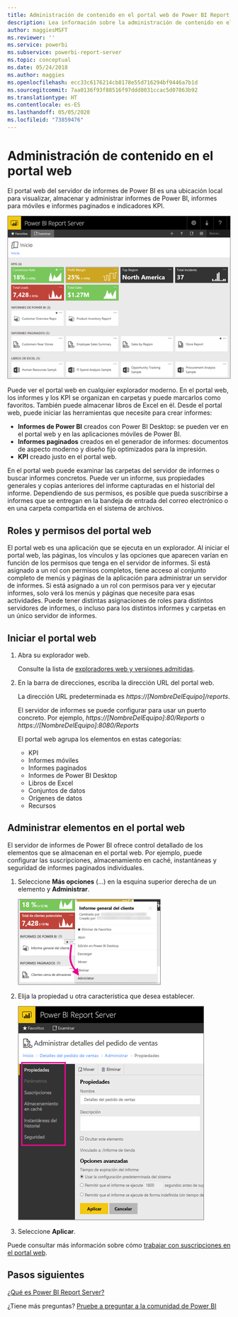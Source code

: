 ```yaml
---
title: Administración de contenido en el portal web de Power BI Report Server
description: Lea información sobre la administración de contenido en el portal web de Power BI Report Server.
author: maggiesMSFT
ms.reviewer: ''
ms.service: powerbi
ms.subservice: powerbi-report-server
ms.topic: conceptual
ms.date: 05/24/2018
ms.author: maggies
ms.openlocfilehash: ecc33c6176214cb8178e55d716294bf9446a7b1d
ms.sourcegitcommit: 7aa0136f93f88516f97ddd8031ccac5d07863b92
ms.translationtype: HT
ms.contentlocale: es-ES
ms.lasthandoff: 05/05/2020
ms.locfileid: "73859476"
---
```

# <a name="manage-content-in-the-web-portal"></a>Administración de contenido en el portal web 
El portal web del servidor de informes de Power BI es una ubicación local para visualizar, almacenar y administrar informes de Power BI, informes para móviles e informes paginados e indicadores KPI.

![Portal web de Report Server](media/getting-around/report-server-web-portal.png)

Puede ver el portal web en cualquier explorador moderno. En el portal web, los informes y los KPI se organizan en carpetas y puede marcarlos como favoritos. También puede almacenar libros de Excel en él. Desde el portal web, puede iniciar las herramientas que necesite para crear informes:

* **Informes de Power BI** creados con Power BI Desktop: se pueden ver en el portal web y en las aplicaciones móviles de Power BI.
* **Informes paginados** creados en el generador de informes: documentos de aspecto moderno y diseño fijo optimizados para la impresión.
* **KPI** creado justo en el portal web.

En el portal web puede examinar las carpetas del servidor de informes o buscar informes concretos. Puede ver un informe, sus propiedades generales y copias anteriores del informe capturadas en el historial del informe. Dependiendo de sus permisos, es posible que pueda suscribirse a informes que se entregan en la bandeja de entrada del correo electrónico o en una carpeta compartida en el sistema de archivos.

## <a name="web-portal-roles-and-permissions"></a>Roles y permisos del portal web
El portal web es una aplicación que se ejecuta en un explorador. Al iniciar el portal web, las páginas, los vínculos y las opciones que aparecen varían en función de los permisos que tenga en el servidor de informes. Si está asignado a un rol con permisos completos, tiene acceso al conjunto completo de menús y páginas de la aplicación para administrar un servidor de informes. Si está asignado a un rol con permisos para ver y ejecutar informes, solo verá los menús y páginas que necesite para esas actividades. Puede tener distintas asignaciones de roles para distintos servidores de informes, o incluso para los distintos informes y carpetas en un único servidor de informes.

## <a name="start-the-web-portal"></a>Iniciar el portal web
1. Abra su explorador web.
   
    Consulte la lista de [exploradores web y versiones admitidas](browser-support.md).
2. En la barra de direcciones, escriba la dirección URL del portal web.
   
    La dirección URL predeterminada es <em>https://[NombreDelEquipo]/reports</em>.
   
    El servidor de informes se puede configurar para usar un puerto concreto. Por ejemplo, <em>https://[NombreDelEquipo]:80/Reports</em> o <em>https://[NombreDelEquipo]:8080/Reports</em>
   
    El portal web agrupa los elementos en estas categorías:
   
   * KPI
   * Informes móviles
   * Informes paginados
   * Informes de Power BI Desktop
   * Libros de Excel
   * Conjuntos de datos
   * Orígenes de datos
   * Recursos

## <a name="manage-items-in-the-web-portal"></a>Administrar elementos en el portal web
El servidor de informes de Power BI ofrece control detallado de los elementos que se almacenan en el portal web. Por ejemplo, puede configurar las suscripciones, almacenamiento en caché, instantáneas y seguridad de informes paginados individuales.

1. Seleccione **Más opciones** (...) en la esquina superior derecha de un elemento y **Administrar**.
   
    ![Seleccione Administrar](media/getting-around/report-server-web-portal-manage-ellipsis.png)
2. Elija la propiedad u otra característica que desea establecer.
   
    ![Seleccionar una propiedad](media/getting-around/report-server-web-portal-manage-properties.png)
3. Seleccione **Aplicar**.

Puede consultar más información sobre cómo [trabajar con suscripciones en el portal web](https://docs.microsoft.com/sql/reporting-services/working-with-subscriptions-web-portal).

## <a name="next-steps"></a>Pasos siguientes
[¿Qué es Power BI Report Server?](get-started.md)

¿Tiene más preguntas? [Pruebe a preguntar a la comunidad de Power BI](https://community.powerbi.com/)

